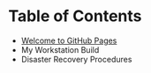 # Table of Contents
* [Welcome to GitHub Pages](GitHubPages)
* My Workstation Build
* Disaster Recovery Procedures
